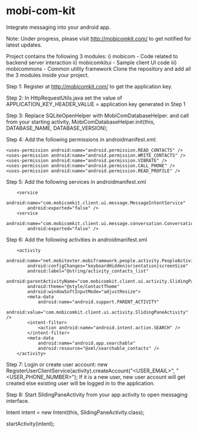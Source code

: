# mobi-com-kit

Integrate messaging into your android app.

Note: Under progress, please visit http://mobicomkit.com/ to get notified for latest updates.

Project contains the following 3 modules:
i) mobicom - Code related to backend server interaction
ii) mobicomkitui - Sample client UI code
iii) mobicommons - Common utility framework
Clone the repository and add all the 3 modules inside your project.

Step 1: Register at http://mobicomkit.com/ to get the application key.

Step 2: In HttpRequestUtils.java set the value of APPLICATION_KEY_HEADER_VALUE = application key generated in Step 1

Step 3: Replace SQLiteOpenHelper with MobiComDatabaseHelper.
       and call from your starting activity, MobiComDatabaseHelper.init(this, DATABASE_NAME, DATABASE_VERSION);


Step 4: Add the following permissions in androidmanifest.xml:


    <uses-permission android:name="android.permission.READ_CONTACTS" />
    <uses-permission android:name="android.permission.WRITE_CONTACTS" />
    <uses-permission android:name="android.permission.VIBRATE" />
    <uses-permission android:name="android.permission.CALL_PHONE" />
    <uses-permission android:name="android.permission.READ_PROFILE" />

Step 5: Add the following services in androidmanifest.xml

        <service
            android:name="com.mobicomkit.client.ui.message.MessageIntentService"
            android:exported="false" />
        <service
            android:name="com.mobicomkit.client.ui.message.conversation.ConversationLoadingIntentService"
            android:exported="false" />
            
            
Step 6: Add the following activities in androidmanifest.xml
        <activity
            android:name="com.mobicomkit.client.ui.activity.SlidingPaneActivity"
            android:configChanges="keyboardHidden|orientation|screenSize"
            android:label="@string/app_name"
            android:parentActivityName="<APP_PARENT_ACTIVITY>"
            android:theme="@style/MobiComAppBaseTheme" >
            <!-- Parent activity meta-data to support API level 7+ -->
            <meta-data
                android:name="android.support.PARENT_ACTIVITY"
                android:value="<APP_PARENT_ACTIVITY>" />
            <intent-filter>
                <action android:name="android.intent.action.SEND" />
                <category android:name="android.intent.category.DEFAULT" />
                <data android:mimeType="text/plain" />
            </intent-filter>
            <intent-filter>
                <action android:name="android.intent.action.SEND" />
                <action android:name="android.intent.action.SENDTO" />
                <category android:name="android.intent.category.DEFAULT" />
                <category android:name="android.intent.category.BROWSABLE" />
            </intent-filter>
        </activity>
        
        <activity
            android:name="net.mobitexter.mobiframework.people.activity.PeopleActivity"
            android:configChanges="keyboardHidden|orientation|screenSize"
            android:label="@string/activity_contacts_list"
            android:parentActivityName="com.mobicomkit.client.ui.activity.SlidingPaneActivity"
            android:theme="@style/ContactTheme"
            android:windowSoftInputMode="adjustResize">
            <meta-data
                android:name="android.support.PARENT_ACTIVITY"
                android:value="com.mobicomkit.client.ui.activity.SlidingPaneActivity" />
            <intent-filter>
                <action android:name="android.intent.action.SEARCH" />
            </intent-filter>
            <meta-data
                android:name="android.app.searchable"
                android:resource="@xml/searchable_contacts" />
        </activity>


Step 7: Login or create user account: 
new RegisterUserClientService(activity).createAccount("<USER_EMAIL>", "<USER_PHONE_NUMBER>"); 
If it is a new user, new user account will get created else existing user will be logged in to the application.

Step 8: Start SlidingPaneActivity from your app activity to open messaging interface.

Intent intent = new Intent(this, SlidingPaneActivity.class);

startActivity(intent);

